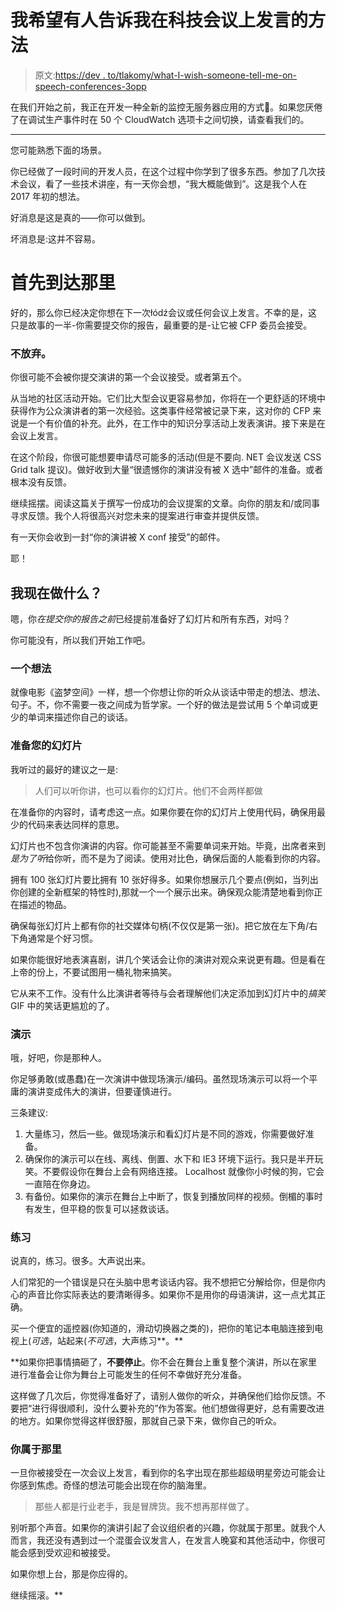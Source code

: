 # 我希望有人告诉我在科技会议上发言的方法

> 原文:[https://dev . to/tlakomy/what-I-wish-someone-tell-me-on-speech-conferences-3opp](https://dev.to/tlakomy/what-i-wished-someone-told-me-about-speaking-at-tech-conferences-3opp)

在我们开始之前，我正在开发一种全新的监控无服务器应用的方式🚀。如果您厌倦了在调试生产事件时在 50 个 CloudWatch 选项卡之间切换，请查看我们的。

* * *

您可能熟悉下面的场景。

你已经做了一段时间的开发人员，在这个过程中你学到了很多东西。参加了几次技术会议，看了一些技术讲座，有一天你会想，“我大概能做到”。这是我个人在 2017 年初的想法。

好消息是这是真的——你可以做到。

坏消息是:这并不容易。

# [](#getting-there-in-the-first-place)首先到达那里

好的，那么你已经决定你想在下一次łódź会议或任何会议上发言。不幸的是，这只是故事的一半-你需要提交你的报告，最重要的是-让它被 CFP 委员会接受。

### [](#do-not-give-up)不放弃。

你很可能不会被你提交演讲的第一个会议接受。或者第五个。

从当地的社区活动开始。它们比大型会议更容易参加，你将在一个更舒适的环境中获得作为公众演讲者的第一次经验。这类事件经常被记录下来，这对你的 CFP 来说是一个有价值的补充。此外，在工作中的知识分享活动上发表演讲。接下来是在会议上发言。

在这个阶段，你很可能想要申请尽可能多的活动(但是不要向. NET 会议发送 CSS Grid talk 提议)。做好收到大量“很遗憾你的演讲没有被 X 选中”邮件的准备。或者根本没有反馈。

继续摇摆。阅读这篇关于撰写一份成功的会议提案的文章。向你的朋友和/或同事寻求反馈。我个人将很高兴对您未来的提案进行审查并提供反馈。

有一天你会收到一封“你的演讲被 X conf 接受”的邮件。

耶！

## [](#what-do-i-do-now)我现在做什么？

嗯，你*在提交你的报告之前*已经提前准备好了幻灯片和所有东西，对吗？

你可能没有，所以我们开始工作吧。

### [](#an-idea)一个想法

就像电影《盗梦空间》一样，想一个你想让你的听众从谈话中带走的想法、想法、句子。不，你不需要一夜之间成为哲学家。一个好的做法是尝试用 5 个单词或更少的单词来描述你自己的谈话。

### [](#preparing-your-slides)准备您的幻灯片

我听过的最好的建议之一是:

> 人们可以听你讲，也可以看你的幻灯片。他们不会两样都做

在准备你的内容时，请考虑这一点。如果你要在你的幻灯片上使用代码，确保用最少的代码来表达同样的意思。

幻灯片也不包含你演讲的内容。你可能甚至不需要单词来开始。毕竟，出席者来到*是为了听*给你听，而不是为了阅读。使用对比色，确保后面的人能看到你的内容。

拥有 100 张幻灯片要比拥有 10 张好得多。如果你想展示几个要点(例如，当列出你创建的全新框架的特性时),那就一个一个展示出来。确保观众能清楚地看到你正在描述的物品。

确保每张幻灯片上都有你的社交媒体句柄(不仅仅是第一张)。把它放在左下角/右下角通常是个好习惯。

如果你能很好地表演喜剧，讲几个笑话会让你的演讲对观众来说更有趣。但是看在上帝的份上，不要试图用一桶礼物来搞笑。

它从来不工作。没有什么比演讲者等待与会者理解他们决定添加到幻灯片中的*搞笑* GIF 中的笑话更尴尬的了。

### [](#demo)演示

哦，好吧，你是那种人。

你足够勇敢(或愚蠢)在一次演讲中做现场演示/编码。虽然现场演示可以将一个平庸的演讲变成伟大的演讲，但要谨慎进行。

三条建议:

1.  大量练习，然后一些。做现场演示和看幻灯片是不同的游戏，你需要做好准备。
2.  确保你的演示可以在线、离线、倒置、水下和 IE3 环境下运行。我只是半开玩笑。不要假设你在舞台上会有网络连接。 Localhost 就像你小时候的狗，它会一直陪在你身边。
3.  有备份。如果你的演示在舞台上中断了，恢复到播放同样的视频。倒楣的事时有发生，但平稳的恢复可以拯救谈话。

### [](#practice)练习

说真的，练习。很多。大声说出来。

人们常犯的一个错误是只在头脑中思考谈话内容。我不想把它分解给你，但是你内心的声音比你实际表达的要清晰得多。如果你不是用你的母语演讲，这一点尤其正确。

买一个便宜的遥控器(你知道的，滑动切换器之类的)，把你的笔记本电脑连接到电视上(*可选*，站起来(*不可选*，大声练习**。**

 **如果你把事情搞砸了，**不要停止**。你不会在舞台上重复整个演讲，所以在家里进行准备会让你为舞台上可能发生的任何不幸做好充分准备。

这样做了几次后，你觉得准备好了，请别人做你的听众，并确保他们给你反馈。不要把“进行得很顺利，没什么要补充的”作为答案。他们想做得更好，总有需要改进的地方。如果你觉得这样很舒服，那就自己录下来，做你自己的听众。

### 你属于那里

一旦你被接受在一次会议上发言，看到你的名字出现在那些超级明星旁边可能会让你感到焦虑。奇怪的想法可能会出现在你的脑海里。

> 那些人都是行业老手，我是冒牌货。我不想再那样做了。

别听那个声音。如果你的演讲引起了会议组织者的兴趣，你就属于那里。就我个人而言，我还没有遇到过一个混蛋会议发言人，在发言人晚宴和其他活动中，你很可能会感到受欢迎和被接受。

如果你想上台，那是你应得的。

继续摇滚。**